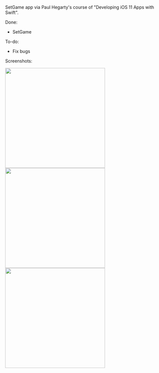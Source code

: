 SetGame app via Paul Hegarty's course of "Developing iOS 11 Apps with Swift".



Done:

* SetGame 


To-do:

* Fix bugs

Screenshots:

<img src="https://raw.githubusercontent.com/torykips/SetGame/blob/master/Set1.png?raw=true" width="320">
<img src="https://raw.githubusercontent.com/torykips/SetGame/blob/master/Set2.png?raw=true" width="320">
<img src="https://raw.githubusercontent.com/torykips/SetGame/blob/master/Set3.png?raw=true" width="320">

